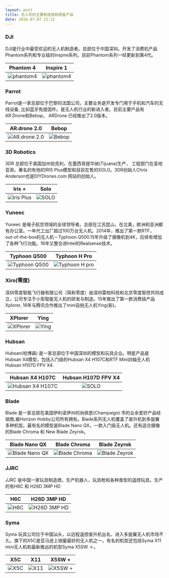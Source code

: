 ```yaml
---
layout: post
title: 无人机的主要制造商和明星产品
date: 2016-07-07 22:12
---
```


### DJI

DJI是行业中最受欢迎的无人机制造者。总部位于中国深圳。开发了消费机产品Phantom系列和专业级的Inspire系列。目前Phantom系列一经更新到第4代。

|                Phantom 4                 |                Inspire 1                 |
| :--------------------------------------: | :--------------------------------------: |
| ![phantom4](http://cdn1.tnwcdn.com/wp-content/blogs.dir/1/files/2016/03/Phantom-4-Still-7.jpg) | ![phantom4](http://quadcopterhq.com/wp-content/uploads/2014/11/DJI-Inspire-1-Props-Down.jpg) |

### Parrot

Parrot是一家总部位于巴黎的法国公司，主要业务是开发专门用于手机和汽车的无线设备, 比如蓝牙免提固件。是无人机行业的新进入者。目前主要产品有AR.Drone和Bebop， ARDrone 已经推出了2.0版本。

|               AR.drone 2.0               |                  Bebop                   |
| :--------------------------------------: | :--------------------------------------: |
| ![AR.drone 2.0](https://ms03.parrot.com/607-thickbox_default/ar-drone-20-power-edition.jpg) | ![Bebop](http://az163874.vo.msecnd.net/143c9f515cff4d86ab6f0969faac3792/Images/Products88290-1300x1300-1100440.jpg) |

### 3D Robotics

3DR 总部位于美国加州伯克利，在墨西哥提华纳(Tijuana)生产， 工程部门在圣地亚哥。著名的有他的IRIS Plus模型和目前在售的SOLO。3DR创始人Chris Anderson也是DIYDrones.com 网站的创始人。

|                  Iris +                  |                   Solo                   |
| :--------------------------------------: | :--------------------------------------: |
| ![Iris Plus](https://lqvof1whpz451nqs36f13lih-wpengine.netdna-ssl.com/wp-content/uploads/2015/02/Iris_blue-2.jpg) | ![SOLO](http://dronelife.com/wp-content/uploads/2015/07/3DR-Solo-Drone-0.jpg) |

### Yuneec

Yuneec 是电子航空领域的全球领导者。总部在江苏昆山，在北美，欧洲和亚洲都有办公室。一年代工出厂超过100万台无人机。2014年，推出了第一款RTF， out-of-the-box的无人机－Typhoon Q500.15年升级了摄像机到4K，后续有增加了各种飞行功能。16年又整合进Intel的Realsense技术。

|               Typhoon Q500               |              Typhoon H Pro               |
| :--------------------------------------: | :--------------------------------------: |
| ![Typhoon Q500](http://des.gearbest.com/uploads/2015/201505/heditor/201505220915512603.jpg) | ![Typhoon H pro](http://www.quadcopters.co.uk/ekmps/shops/quadcopters/images/yuneec-typhoon-h-4k-hexacopter-drone-pro-version-[4]-2315-p.jpg) |

### Xiro(零度)

深圳零度智能飞行器有限公司（简称零度）由深圳雷柏科技和北京零度智控共同成立，公司专注于小型智能无人机的研发与制造。15年推出了第一款消费级产品Xplorer, 16年与腾讯合作推出了mini自拍无人机Ying(影)。

|                 XPlorer                  |                   Ying                   |
| :--------------------------------------: | :--------------------------------------: |
| ![XPlorer](http://www.towerhobbies.com/products/xiro/xire0300/xire0300_660.jpg) | ![Ying](http://img.8tiny.com/upload/5/2a/52a003508fdcc57674e08e039eaa5cae.jpg) |



### Hubsan

Hubsan(哈博森) 是一家总部位于中国深圳的模型和玩具企业。明星产品是Hubsan X4模型，包括入门级的Hubsan X4 H107C和RTF Mini四轴无人机Hubsan H107D FPV X4.

|             Hubsan X4 H107C              |           Hubsan H107D FPV X4            |
| :--------------------------------------: | :--------------------------------------: |
| ![Hubsan X4 H107C](http://www.multicopterwarehouse.com/image/data/Hubsan/HUB-H107C.jpg) | ![SOLO](http://www.wowhobbies.com/images/products/detail/H107D.jpg) |

### Blade

Blade 是一家总部在美国伊利诺伊州的尚佩恩(Champaign) 市的业余爱好产品经销商,被Horizon Hobby公司所有拥有。Blade系列无人机覆盖了直升机到多旋翼多种机型。最有名的模型是Blade Nano QX，一款入门级无人机。还有适合摄像的Blade Chroma 和 New Blade Zeyrok。

|              Blade Nano QX               |               Blade Chroma               |               Blade Zeyrok               |
| :--------------------------------------: | :--------------------------------------: | :--------------------------------------: |
| ![Blade Nano QX](http://thatflyingthing.com/wp-content/uploads/2015/12/Blade-Nano-tiny-hand-size.jpg) | ![Blade Chroma](http://www.rcheli-store.de/rcheli_en/prodpic/Blade-Chroma-AP-Combo-HD-RTF-inkl-ST-10-Sender-u-C-GO2-HD-Kamera-HH-BLH8665EU_s_0.JPG) | ![Blade Zeyrok](http://www.modellhobby.de/k_staufenb_e/prodpic/HORIZON-Blade-Zeyrok-RTF-yellow-with-Camera-094BLH7360T1_b_5.JPG) |

### JJRC

JJRC 是中国一家玩具制造商，生产机器人，玩具枪和各种类型的遥控玩具。生产的有H6C 和 H26D 3MP HD

|                   H6C                    |               H26D 3MP HD                |
| :--------------------------------------: | :--------------------------------------: |
| ![H6C](http://img.banggood.com/images/upload/2014/10/SKU178799_17.jpg) | ![H26D 3MP HD](http://g01.a.alicdn.com/kf/HTB1ZXvlLpXXXXaZXVXXq6xXFXXXn/2016-Hot-Sale-JJRC-H26D-2-4G-FPV-With-3MP-HD-Camera-Headless-Mode-One-Key.jpg) |

### Syma

Syma 玩具公司位于中国汕头，以远程遥控直升机出名，进入多旋翼无人机市场不久。旗下的X5C是亚马逊上销量最好的无人机之一。有名的机型还包括Syma X11 mini无人机和最新推出的机型Syma X5SW ＋。

|                   X5C                    |                   X11                    |                  X5SW +                  |
| :--------------------------------------: | :--------------------------------------: | :--------------------------------------: |
| ![X5C](http://img.banggood.com/images/upload/2014/12/X5C%203/SKU115108-7.jpg) | ![X11](http://mainwww.chiassociatesinc.netdna-cdn.com/wp-content/uploads/2014/12/x11includedwith.jpg?3e8554) | ![X5SW +](https://ecs7.tokopedia.net/img/product-1/2016/2/1/6275796/6275796_c2d8b139-2716-449c-8df2-32dfdcf7009e.jpg) |